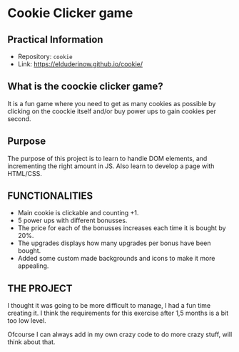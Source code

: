 # Cookie Clicker game

## Practical Information

* Repository: `cookie`
* Link: https://elduderinow.github.io/cookie/

## What is the coockie clicker game?
It is a fun game where you need to get as many cookies as possible by clicking on the coockie itself and/or buy power ups to gain cookies per second.

## Purpose
The purpose of this project is to learn to handle DOM elements, and incrementing the right amount in JS. Also learn to develop a page with HTML/CSS.

## FUNCTIONALITIES
- Main cookie is clickable and counting +1.
- 5 power ups with different bonusses.
- The price for each of the bonusses increases each time it is bought by 20%.
- The upgrades displays how many upgrades per bonus have been bought.
- Added some custom made backgrounds and icons to make it more appealing.

## THE PROJECT
I thought it was going to be more difficult to manage, I had a fun time creating it. I think the requirements for this exercise after 1,5 months is a bit too low level.

Ofcourse I can always add in my own crazy code to do more crazy stuff, will think about that.


